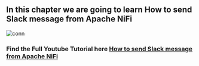 ## In this chapter we are going to learn How to send Slack message from Apache NiFi

![conn](https://github.com/InsightByte/ApacheNifi/blob/main/Excel-NiFi/assets/slack.png)



### Find the Full Youtube Tutorial here [How to send Slack message from Apache NiFi](https://youtu.be/bn08IL_UHsQ)

